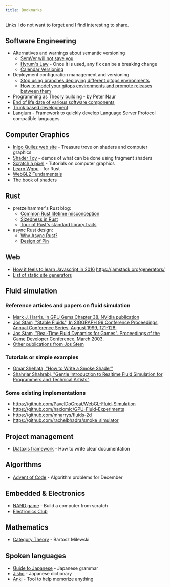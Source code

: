 ```yaml
---
title: Bookmarks
---
```


Links I do not want to forget and I find interesting to share.

## Software Engineering

- Alternatives and warnings about semantic versioning
    - [SemVer will not save you](https://hynek.me/articles/semver-will-not-save-you/)
    - [Hyrum's Law](https://www.hyrumslaw.com/) - Once it is used, any fix can be a breaking change
    - [Calendar Versioning](https://calver.org/)
- Deployment configuration management and versioning
    - [Stop using branches deploying different gitops environments](https://codefresh.io/blog/stop-using-branches-deploying-different-gitops-environments/)
    - [How to model your gitops environments and promote releases between them](https://codefresh.io/blog/how-to-model-your-gitops-environments-and-promote-releases-between-them/)
- [Programming as Theory building](https://gist.github.com/onlurking/fc5c81d18cfce9ff81bc968a7f342fb1) - by Peter Naur
- [End of life date of various software components](https://endoflife.date/)
- [Trunk based development](https://trunkbaseddevelopment.com/)
- [Langium](https://langium.org/) - Framework to quickly develop Language Server Protocol compatible languages

## Computer Graphics

- [Inigo Quilez web site](https://iquilezles.org/) - Treasure trove on shaders and computer graphics
- [Shader Toy](https://www.shadertoy.com/) - demos of what can be done using fragment shaders
- [Scratch a pixel](https://www.scratchapixel.com/) - Tutorials on computer graphics
- [Learn Wgpu](https://sotrh.github.io/learn-wgpu/) - for Rust
- [WebGL2 Fundamentals](https://webgl2fundamentals.org/)
- [The book of shaders](https://thebookofshaders.com/)

## Rust

- pretzelhammer's Rust blog:
    - [Common Rust lifetime misconception](https://github.com/pretzelhammer/rust-blog/blob/master/posts/common-rust-lifetime-misconceptions.md)
    - [Sizedness in Rust](https://github.com/pretzelhammer/rust-blog/blob/master/posts/sizedness-in-rust.md)
    - [Tour of Rust's standard library traits](https://github.com/pretzelhammer/rust-blog/blob/master/posts/tour-of-rusts-standard-library-traits.md)
- async Rust design:
    - [Why Async Rust?](https://without.boats/blog/why-async-rust/)
    - [Design of Pin](https://without.boats/blog/pin/)

## Web

- [How it feels to learn Javascript in 2016](https://hackernoon.com/how-it-feels-to-learn-javascript-in-2016-d3a717dd577f)
https://jamstack.org/generators/
- [List of static site generators](https://jamstack.org/generators/)

## Fluid simulation

### Reference articles and papers on fluid simulation

- [Mark J. Harris, in GPU Gems Chapter 38, NVidia publication](https://developer.nvidia.com/gpugems/gpugems/part-vi-beyond-triangles/chapter-38-fast-fluid-dynamics-simulation-gpu)
- [Jos Stam, "Stable Fluids", In SIGGRAPH 99 Conference Proceedings, Annual Conference Series, August 1999, 121-128.](https://www.dgp.toronto.edu/people/stam/reality/Research/pdf/ns.pdf)
- [Jos Stam, "Real-Time Fluid Dynamics for Games". Proceedings of the Game Developer Conference, March 2003.](https://www.dgp.toronto.edu/public_user/stam/reality/Research/pdf/GDC03.pdf)
- [Other publications from Jos Stem](https://www.dgp.toronto.edu/public_user/stam/reality/Research/pub.html)

### Tutorials or simple examples

- [Omar Shehata, "How to Write a Smoke Shader"](https://code.tutsplus.com/how-to-write-a-smoke-shader--cms-25587t)
- [Shahriar Shahrabi, "Gentle Introduction to Realtime Fluid Simulation for Programmers and Technical Artists"](https://shahriyarshahrabi.medium.com/gentle-introduction-to-fluid-simulation-for-programmers-and-technical-artists-7c0045c40bac)

### Some existing implementations

- https://github.com/PavelDoGreat/WebGL-Fluid-Simulation
- https://github.com/haxiomic/GPU-Fluid-Experiments
- https://github.com/mharrys/fluids-2d
- https://github.com/rachelbhadra/smoke_simulator


## Project management

-  [Diátaxis framework](https://diataxis.fr/) - How to write clear documentation 

## Algorithms

- [Advent of Code](https://adventofcode.com/) - Algorithm problems for December


## Embedded & Electronics

- [NAND game](https://nandgame.com/) - Build a computer from scratch
- [Electronics Club](https://electronicsclub.info/)

## Mathematics

- [Category Theory](https://www.youtube.com/playlist?list=PLbgaMIhjbmEnaH_LTkxLI7FMa2HsnawM_) - Bartosz Milewski

## Spoken languages

- [Guide to Japanese](https://guidetojapanese.org/) - Japanese grammar
- [Jisho](https://jisho.org/) - Japanese dictionary
- [Anki](https://apps.ankiweb.net/) - Tool to help memorize anything